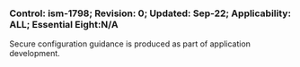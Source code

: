### Control: ism-1798; Revision: 0; Updated: Sep-22; Applicability: ALL; Essential Eight:N/A
<p>Secure configuration guidance is produced as part of application development.</p>
